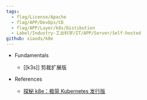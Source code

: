 ```yaml
---
tags:
  - flag/License/Apache
  - flag/APP/DevOps/CD
  - flag/APP/Layer/k8s/Distibution
  - Label/Industry-工业科学/IT/APP/Server/Self-hosted
github: xiaods/k8e
---
```


- Fundamentals
    - [[k3s]] 剪裁扩展版

- References
    - [探秘 k8e：极简 Kubernetes 发行版](https://atbug.com/explore-simple-kubernetes-distribution/)
